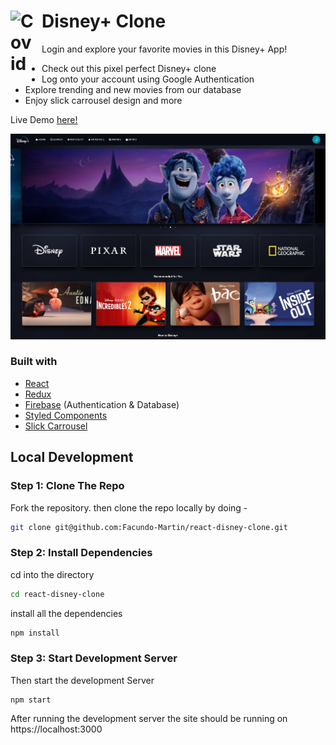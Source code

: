 # Disney+ Clone    <img align="left" alt="Covid" width="40px" src="https://upload.wikimedia.org/wikipedia/commons/3/3e/Disney%2B_logo.svg" style="padding-right:10px;" />

Login and explore your favorite movies in this Disney+ App!

- Check out this pixel perfect Disney+ clone
- Log onto your account using Google Authentication
- Explore trending and new movies from our database
- Enjoy slick carrousel design and more

Live Demo [here!](https://disney-clone-3835b.web.app/)

![preview img](/preview.png)

### Built with

- [React](http://reactjs.org/)
- [Redux](https://redux.js.org/)
- [Firebase](https://firebase.google.com/) (Authentication & Database)
- [Styled Components](https://styled-components.com/)
- [Slick Carrousel](http://kenwheeler.github.io/slick/)


## Local Development

### Step 1: Clone The Repo

Fork the repository. then clone the repo locally by doing -

```bash
git clone git@github.com:Facundo-Martin/react-disney-clone.git
```

### Step 2: Install Dependencies

cd into the directory

```bash
cd react-disney-clone
```

install all the dependencies

```bash
npm install
```

### Step 3: Start Development Server

Then start the development Server

```
npm start
```

After running the development server the site should be running on https://localhost:3000
